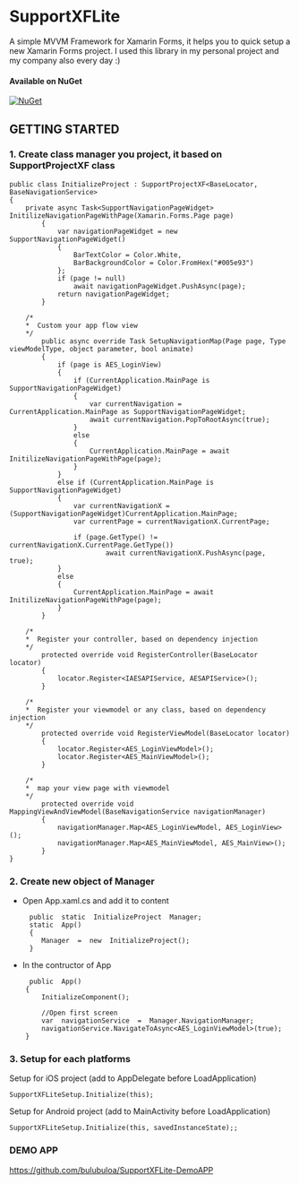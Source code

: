 
# SupportXFLite

A simple MVVM Framework for Xamarin Forms, it helps you to quick setup a new Xamarin Forms project. I used this library in my personal project and my company also every day :)

#### Available on NuGet
[![NuGet](https://img.shields.io/badge/Nuget%20SupportXFLite%20v1.0.0-Stable-green.svg)](https://www.nuget.org/packages/SupportXFLite/)

## GETTING STARTED

### 1.  Create class manager you project, it based on **SupportProjectXF** class
```
public class InitializeProject : SupportProjectXF<BaseLocator, BaseNavigationService>
{
	private async Task<SupportNavigationPageWidget> InitilizeNavigationPageWithPage(Xamarin.Forms.Page page)
        {
            var navigationPageWidget = new SupportNavigationPageWidget()
            {
                BarTextColor = Color.White,
                BarBackgroundColor = Color.FromHex("#005e93")
            };
            if (page != null)
                await navigationPageWidget.PushAsync(page);
            return navigationPageWidget;
        }

	/*  
	*  Custom your app flow view
	*/
        public async override Task SetupNavigationMap(Page page, Type viewModelType, object parameter, bool animate)
        {
            if (page is AES_LoginView)
            {
                if (CurrentApplication.MainPage is SupportNavigationPageWidget)
                {
                    var currentNavigation = CurrentApplication.MainPage as SupportNavigationPageWidget;
                    await currentNavigation.PopToRootAsync(true);
                }
                else
                {
                    CurrentApplication.MainPage = await InitilizeNavigationPageWithPage(page);
                }
            }
            else if (CurrentApplication.MainPage is SupportNavigationPageWidget)
            {
                var currentNavigationX = (SupportNavigationPageWidget)CurrentApplication.MainPage;
                var currentPage = currentNavigationX.CurrentPage;

                if (page.GetType() != currentNavigationX.CurrentPage.GetType())
                        await currentNavigationX.PushAsync(page, true);
            }
            else
            {
                CurrentApplication.MainPage = await InitilizeNavigationPageWithPage(page);
            }
        }
		
	/*  
	*  Register your controller, based on dependency injection
	*/
        protected override void RegisterController(BaseLocator locator)
        {
            locator.Register<IAESAPIService, AESAPIService>();
        }
        
	/*  
	*  Register your viewmodel or any class, based on dependency injection
	*/
        protected override void RegisterViewModel(BaseLocator locator)
        {
            locator.Register<AES_LoginViewModel>();
            locator.Register<AES_MainViewModel>();
        }
		
	/*  
	*  map your view page with viewmodel
	*/
        protected override void MappingViewAndViewModel(BaseNavigationService navigationManager)
        {
            navigationManager.Map<AES_LoginViewModel, AES_LoginView>();
            navigationManager.Map<AES_MainViewModel, AES_MainView>();
        }
}
```


### 2. Create new object of Manager
- Open App.xaml.cs and add it to content
```
	 public  static  InitializeProject  Manager;  
	 static  App()  
	 {  
		Manager  =  new  InitializeProject();  
	 }
```
- In the contructor of App
```
	 public  App()  
	{  
		InitializeComponent();  
		
		//Open first screen
		var  navigationService  =  Manager.NavigationManager;  
		navigationService.NavigateToAsync<AES_LoginViewModel>(true);  
	}
```

### 3. Setup for each platforms
Setup for iOS project (add to AppDelegate before LoadApplication)

    SupportXFLiteSetup.Initialize(this);

Setup for Android project (add to MainActivity before LoadApplication)

    SupportXFLiteSetup.Initialize(this, savedInstanceState);;

  
### DEMO APP
https://github.com/bulubuloa/SupportXFLite-DemoAPP
